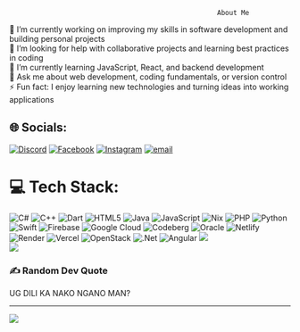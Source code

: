                                                         About Me
🔭 I’m currently working on improving my skills in software development and building personal projects<br>🤝 I’m looking for help with collaborative projects and learning best practices in coding<br>🌱 I’m currently learning JavaScript, React, and backend development<br>💬 Ask me about web development, coding fundamentals, or version control<br>⚡ Fun fact: I enjoy learning new technologies and turning ideas into working applications


## 🌐 Socials:
[![Discord](https://img.shields.io/badge/Discord-%237289DA.svg?logo=discord&logoColor=white)](https://discord.gg/https://discord.gg/tyJf3AHs) [![Facebook](https://img.shields.io/badge/Facebook-%231877F2.svg?logo=Facebook&logoColor=white)](https://facebook.com/evn.vrs) [![Instagram](https://img.shields.io/badge/Instagram-%23E4405F.svg?logo=Instagram&logoColor=white)](https://instagram.com/evn.vrs) [![email](https://img.shields.io/badge/Email-D14836?logo=gmail&logoColor=white)](mailto:banaybanayrikardson@gmail.com) 

# 💻 Tech Stack:
![C#](https://img.shields.io/badge/c%23-%23239120.svg?style=for-the-badge&logo=csharp&logoColor=white) ![C++](https://img.shields.io/badge/c++-%2300599C.svg?style=for-the-badge&logo=c%2B%2B&logoColor=white) ![Dart](https://img.shields.io/badge/dart-%230175C2.svg?style=for-the-badge&logo=dart&logoColor=white) ![HTML5](https://img.shields.io/badge/html5-%23E34F26.svg?style=for-the-badge&logo=html5&logoColor=white) ![Java](https://img.shields.io/badge/java-%23ED8B00.svg?style=for-the-badge&logo=openjdk&logoColor=white) ![JavaScript](https://img.shields.io/badge/kotlin-%237F52FF.svg?style=for-the-badge&logo=kotlin&logoColor=white) ![Nix](https://img.shields.io/badge/NIX-5277C3.svg?style=for-the-badge&logo=NixOS&logoColor=white) ![PHP](https://img.shields.io/badge/php-%23777BB4.svg?style=for-the-badge&logo=php&logoColor=white) ![Python](https://img.shields.io/badge/python-3670A0?style=for-the-badge&logo=python&logoColor=ffdd54) ![Swift](https://img.shields.io/badge/swift-F54A2A?style=for-the-badge&logo=swift&logoColor=white) ![Firebase](https://img.shields.io/badge/firebase-%23039BE5.svg?style=for-the-badge&logo=firebase) ![Google Cloud](https://img.shields.io/badge/GoogleCloud-%234285F4.svg?style=for-the-badge&logo=google-cloud&logoColor=white) ![Codeberg](https://img.shields.io/badge/Codeberg-2185D0?style=for-the-badge&logo=Codeberg&logoColor=white) ![Oracle](https://img.shields.io/badge/Oracle-F80000?style=for-the-badge&logo=oracle&logoColor=white) ![Netlify](https://img.shields.io/badge/netlify-%23000000.svg?style=for-the-badge&logo=netlify&logoColor=#00C7B7) ![Render](https://img.shields.io/badge/Render-%46E3B7.svg?style=for-the-badge&logo=render&logoColor=white) ![Vercel](https://img.shields.io/badge/vercel-%23000000.svg?style=for-the-badge&logo=vercel&logoColor=white) ![OpenStack](https://img.shields.io/badge/Openstack-%23f01742.svg?style=for-the-badge&logo=openstack&logoColor=white) ![.Net](https://img.shields.io/badge/.NET-5C2D91?style=for-the-badge&logo=.net&logoColor=white) ![Angular](https://img.shields.io/badge/angular-%23DD0031.svg?style=for-the-badge&logo=angular&logoColor=white) 
![](https://github-readme-stats.vercel.app/api?username=EVN11-Crtl&theme=dark&hide_border=false&include_all_commits=true&count_private=true)<br/>
![](https://nirzak-streak-stats.vercel.app/?user=EVN11-Crtl&theme=dark&hide_border=false)<br/>


### ✍️ Random Dev Quote
UG DILI KA NAKO NGANO MAN?

---
[![](https://visitcount.itsvg.in/api?id=EVN11-Crtl&icon=0&color=0)](https://visitcount.itsvg.in)

<!-- Proudly created with GPRM ( https://gprm.itsvg.in ) -->
